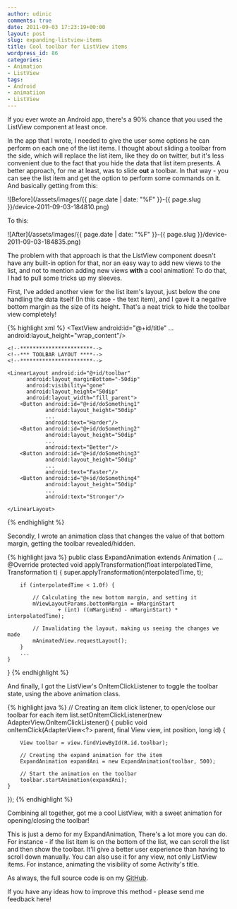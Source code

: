 ```yaml
---
author: udinic
comments: true
date: 2011-09-03 17:23:19+00:00
layout: post
slug: expanding-listview-items
title: Cool toolbar for ListView items
wordpress_id: 86
categories:
- Animation
- ListView
tags:
- Android
- animatiion
- ListView
---
```


If you ever wrote an Android app, there's a 90% chance that you used the ListView component at least once.


In the app that I wrote, I needed to give the user some options he can perform on each one of the list items. I thought about sliding a toolbar from the side, which will replace the list item, like they do on twitter, but it's less convenient due to the fact that you hide the data that list item presents. A better approach, for me at least, was to slide **out** a toolbar. In that way - you can see the list item and get the option to perform some commands on it. And basically getting from this:




![Before](/assets/images/{{ page.date | date: "%F" }}-{{ page.slug }}/device-2011-09-03-184810.png)


To this:




![After](/assets/images/{{ page.date | date: "%F" }}-{{ page.slug }}/device-2011-09-03-184835.png)

<!--break-->

The problem with that approach is that the ListView component doesn't have any built-in option for that, nor an easy way to add new views to the list, and not to mention adding new views **with** a cool animation! To do that, I had to pull some tricks up my sleeves.

First, I've added another view for the list item's layout, just below the one handling the data itself (In this case - the text item), and I gave it a negative bottom margin as the size of its height. That's a neat trick to hide the toolbar view completely!

{% highlight xml %}
<LinearLayout xmlns:android="http://schemas.android.com/apk/res/android"
              android:orientation="vertical"
              android:layout_width="fill_parent"
              android:layout_height="fill_parent">
    <TextView android:id="@+id/title"
              ...
              android:layout_height="wrap_content"/>

    <!--***********************-->
    <!--*** TOOLBAR LAYOUT ****-->
    <!--***********************-->

    <LinearLayout android:id="@+id/toolbar"
          android:layout_marginBottom="-50dip"
          android:visibility="gone"
          android:layout_height="50dip"
          android:layout_width="fill_parent">
        <Button android:id="@+id/doSomething1"
                android:layout_height="50dip"
                ...
                android:text="Harder"/>
        <Button android:id="@+id/doSomething2"
                android:layout_height="50dip"
                ...
                android:text="Better"/>
        <Button android:id="@+id/doSomething3"
                android:layout_height="50dip"
                ...
                android:text="Faster"/>
        <Button android:id="@+id/doSomething4"
                android:layout_height="50dip"
                ...
                android:text="Stronger"/>

    </LinearLayout>
</LinearLayout>
{% endhighlight %}

Secondly, I wrote an animation class that changes the value of that bottom margin, getting the toolbar revealed/hidden.

{% highlight java %}
public class ExpandAnimation extends Animation {
...
    @Override
    protected void applyTransformation(float interpolatedTime, Transformation t) {
        super.applyTransformation(interpolatedTime, t);

        if (interpolatedTime < 1.0f) {

            // Calculating the new bottom margin, and setting it
            mViewLayoutParams.bottomMargin = mMarginStart
                    + (int) ((mMarginEnd - mMarginStart) * interpolatedTime);

            // Invalidating the layout, making us seeing the changes we made
            mAnimatedView.requestLayout();
        }
        ...
    }
}
{% endhighlight %}

And finally, I got the ListView's OnItemClickListener to toggle the toolbar state, using the above animation class.

{% highlight java %}
// Creating an item click listener, to open/close our toolbar for each item
list.setOnItemClickListener(new AdapterView.OnItemClickListener() {
    public void onItemClick(AdapterView<?> parent, final View view, int position, long id) {

        View toolbar = view.findViewById(R.id.toolbar);

        // Creating the expand animation for the item
        ExpandAnimation expandAni = new ExpandAnimation(toolbar, 500);

        // Start the animation on the toolbar
        toolbar.startAnimation(expandAni);
    }
});
{% endhighlight %}

Combining all together, got me a cool ListView, with a sweet animation for opening/closing the toolbar!

This is just a demo for my ExpandAnimation, There's a lot more you can do. For instance - if the list item is on the bottom of the list, we can scroll the list and then show the toolbar. It'll give a better user experience than having to scroll down manually. You can also use it for any view, not only ListView items. For instance, animating the visibility of some Activity's title.

As always, the full source code is on my [GitHub](https://github.com/Udinic/SmallExamples/tree/master/ExpandAnimationExample).

If you have any ideas how to improve this method - please send me feedback here!
